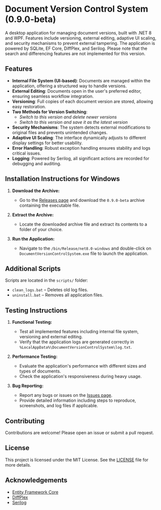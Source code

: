 # Document Version Control System (0.9.0-beta)

A desktop application for managing document versions, built with .NET 8 and WPF. Features include versioning, external editing, adaptive UI scaling, and security mechanisms to prevent external tampering. The application is powered by SQLite, EF Core, DiffPlex, and Serilog. Please note that the search and differencing features are not implemented for this version.

## Features

- **Internal File System (UI-based)**: Documents are managed within the application, offering a structured way to handle versions.
- **External Editing**: Documents open in the user's preferred editor, ensuring seamless workflow integration.
- **Versioning**: Full copies of each document version are stored, allowing easy restoration.
- **Two Methods for Version Switching**:
  - *Switch to this version and delete newer versions*
  - *Switch to this version and save it as the latest version*
- **Security Mechanisms**: The system detects external modifications to original files and prevents unintended changes.
- **Adaptive UI Scaling**: The interface dynamically adjusts to different display settings for better usability.
- **Error Handling**: Robust exception handling ensures stability and logs critical issues.
- **Logging**: Powered by Serilog, all significant actions are recorded for debugging and auditing.

## Installation Instructions for Windows

1. **Download the Archive:**
   - Go to the [Releases page](https://github.com/Rodtzdream/DocumentVersionControlSystem/releases) and download the `0.9.0-beta` archive containing the executable file.

2. **Extract the Archive:**
   - Locate the downloaded archive file and extract its contents to a folder of your choice.

3. **Run the Application:**
   - Navigate to the `/bin/Release/net8.0-windows` and double-click on `DocumentVersionControlSystem.exe` file to launch the application.

## Additional Scripts

Scripts are located in the `scripts/` folder:

- `clean_logs.bat` – Deletes old log files.
- `uninstall.bat` – Removes all application files.

## Testing Instructions

1. **Functional Testing:**
   - Test all implemented features including internal file system, versioning and external editing.
   - Verify that the application logs are generated correctly in `%LocalAppData%\DocumentVersionControlSystem\log.txt`.

2. **Performance Testing:**
   - Evaluate the application's performance with different sizes and types of documents.
   - Check the application's responsiveness during heavy usage.

3. **Bug Reporting:**
   - Report any bugs or issues on the [Issues page](https://github.com/Rodtzdream/DocumentVersionControlSystem/issues).
   - Provide detailed information including steps to reproduce, screenshots, and log files if applicable.

## Contributing

Contributions are welcome! Please open an issue or submit a pull request.

## License

This project is licensed under the MIT License. See the [LICENSE](LICENSE) file for more details.

## Acknowledgements

- [Entity Framework Core](https://docs.microsoft.com/en-us/ef/core/)
- [DiffPlex](https://github.com/mmanela/diffplex)
- [Serilog](https://serilog.net/)
